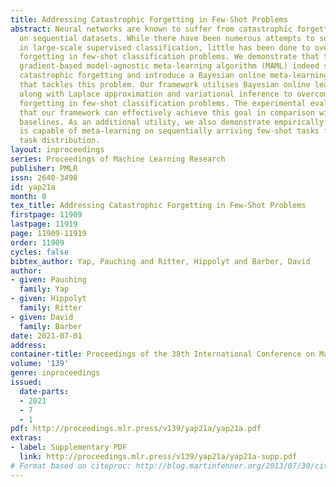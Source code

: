 ```yaml
---
title: Addressing Catastrophic Forgetting in Few-Shot Problems
abstract: Neural networks are known to suffer from catastrophic forgetting when trained
  on sequential datasets. While there have been numerous attempts to solve this problem
  in large-scale supervised classification, little has been done to overcome catastrophic
  forgetting in few-shot classification problems. We demonstrate that the popular
  gradient-based model-agnostic meta-learning algorithm (MAML) indeed suffers from
  catastrophic forgetting and introduce a Bayesian online meta-learning framework
  that tackles this problem. Our framework utilises Bayesian online learning and meta-learning
  along with Laplace approximation and variational inference to overcome catastrophic
  forgetting in few-shot classification problems. The experimental evaluations demonstrate
  that our framework can effectively achieve this goal in comparison with various
  baselines. As an additional utility, we also demonstrate empirically that our framework
  is capable of meta-learning on sequentially arriving few-shot tasks from a stationary
  task distribution.
layout: inproceedings
series: Proceedings of Machine Learning Research
publisher: PMLR
issn: 2640-3498
id: yap21a
month: 0
tex_title: Addressing Catastrophic Forgetting in Few-Shot Problems
firstpage: 11909
lastpage: 11919
page: 11909-11919
order: 11909
cycles: false
bibtex_author: Yap, Pauching and Ritter, Hippolyt and Barber, David
author:
- given: Pauching
  family: Yap
- given: Hippolyt
  family: Ritter
- given: David
  family: Barber
date: 2021-07-01
address:
container-title: Proceedings of the 38th International Conference on Machine Learning
volume: '139'
genre: inproceedings
issued:
  date-parts:
  - 2021
  - 7
  - 1
pdf: http://proceedings.mlr.press/v139/yap21a/yap21a.pdf
extras:
- label: Supplementary PDF
  link: http://proceedings.mlr.press/v139/yap21a/yap21a-supp.pdf
# Format based on citeproc: http://blog.martinfenner.org/2013/07/30/citeproc-yaml-for-bibliographies/
---
```

